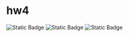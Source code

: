 # hw4
![Static Badge](https://img.shields.io/badge/language-bash-blue)
![Static Badge](https://img.shields.io/badge/license-MIT-purple)
![Static Badge](https://img.shields.io/badge/platform-linux-green)
<!-- [![.github/workflows/pytest.yml](https://github.com/vegechick510/hw1/actions/workflows/pytest.yml/badge.svg)](https://github.com/vegechick510/hw1/actions/workflows/pytest.yml)  
[![Coverage](https://codecov.io/github/vegechick510/hw1/graph/badge.svg?token=1H8RIM3OQG)](https://codecov.io/github/vegechick510/hw1) -->